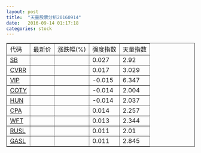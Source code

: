 ```yaml
---
layout: post
title:  "天量股票分析20160914"
date:   2016-09-14 01:17:18
categories: stock
---
```

<script type="text/javascript">
var stockList = []
stockList.push('gb_sb');
stockList.push('gb_cvrr');
stockList.push('gb_vip');
stockList.push('gb_coty');
stockList.push('gb_hun');
stockList.push('gb_cpa');
stockList.push('gb_wft');
stockList.push('gb_rusl');
stockList.push('gb_gasl');
</script>

<table border="1">
 <tr>
  <td>代码</td>
  <td>最新价</td>
  <td>涨跌幅(%)</td>
 <td>强度指数</td>
 <td>天量指数</td>
</tr>
  <tr id="sb"><td><a href="http://stock.finance.sina.com.cn/usstock/quotes/SB.html" target="_blank">SB</a></td><td></td><td></td><td>0.027</td><td>2.92</td></tr>
  <tr id="cvrr"><td><a href="http://stock.finance.sina.com.cn/usstock/quotes/CVRR.html" target="_blank">CVRR</a></td><td></td><td></td><td>0.017</td><td>3.029</td></tr>
  <tr id="vip"><td><a href="http://stock.finance.sina.com.cn/usstock/quotes/VIP.html" target="_blank">VIP</a></td><td></td><td></td><td>-0.015</td><td>6.347</td></tr>
  <tr id="coty"><td><a href="http://stock.finance.sina.com.cn/usstock/quotes/COTY.html" target="_blank">COTY</a></td><td></td><td></td><td>-0.014</td><td>2.004</td></tr>
  <tr id="hun"><td><a href="http://stock.finance.sina.com.cn/usstock/quotes/HUN.html" target="_blank">HUN</a></td><td></td><td></td><td>-0.014</td><td>2.037</td></tr>
  <tr id="cpa"><td><a href="http://stock.finance.sina.com.cn/usstock/quotes/CPA.html" target="_blank">CPA</a></td><td></td><td></td><td>0.014</td><td>2.257</td></tr>
  <tr id="wft"><td><a href="http://stock.finance.sina.com.cn/usstock/quotes/WFT.html" target="_blank">WFT</a></td><td></td><td></td><td>0.013</td><td>2.344</td></tr>
  <tr id="rusl"><td><a href="http://stock.finance.sina.com.cn/usstock/quotes/RUSL.html" target="_blank">RUSL</a></td><td></td><td></td><td>0.011</td><td>2.01</td></tr>
  <tr id="gasl"><td><a href="http://stock.finance.sina.com.cn/usstock/quotes/GASL.html" target="_blank">GASL</a></td><td></td><td></td><td>0.011</td><td>2.845</td></tr>
</table>
